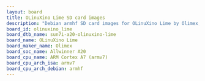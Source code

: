 ```yaml
---
layout: board
title: OLinuXino Lime SD card images
description: "Debian armhf SD card images for OLinuXino Lime by Olimex, SoC: Allwinner A20, CPU ISA: armv7"
board_id: olinuxino_lime
board_dtb_name: sun7i-a20-olinuxino-lime
board_name: OLinuXino Lime
board_maker_name: Olimex
board_soc_name: Allwinner A20
board_cpu_name: ARM Cortex A7 (armv7)
board_cpu_arch_isa: armv7
board_cpu_arch_debian: armhf
---
```

